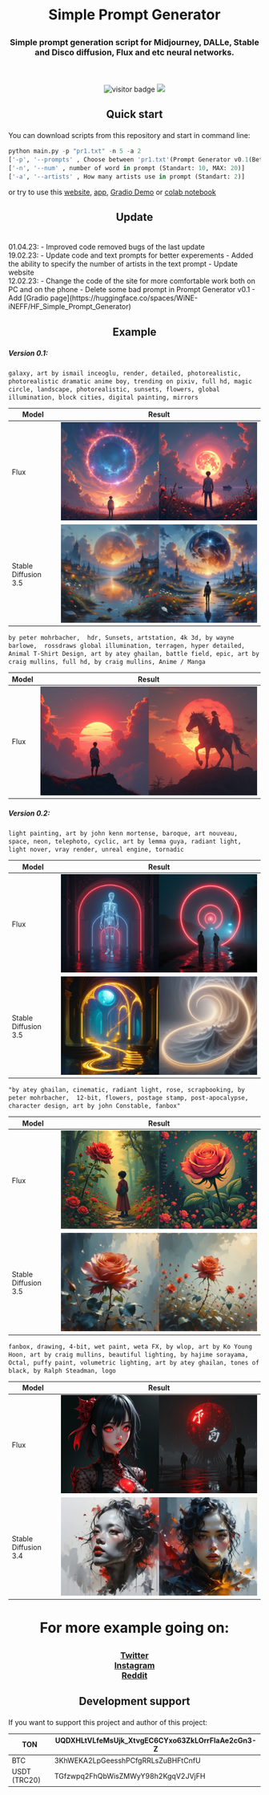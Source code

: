 # <p align="center">Simple Prompt Generator</p>
### <p align="center">Simple prompt generation script for Midjourney, DALLe, Stable and Disco diffusion, Flux and etc neural networks.</p><br>
<div  align="center">
    <img style="display: inline-block, margin-right: 1%;" src='https://visitor-badge.laobi.icu/badge?page_id=WiNE-iNEFF.Simple_Prompt_Generator&left_color=red&right_color=green&left_text=Visitors' alt='visitor badge'>
    <!img style="display: inline-block;" src='https://visitor-badge.glitch.me/badge?page_id=WiNE-iNEFF_HF_Simple_Prompt_Generator&left_text=HuggingFaceVisitors' alt='visitor badge'>
    <img src="https://img.shields.io/github/downloads/WiNE-iNEFF/Simple_Prompt_Generator/total">
</div>  

## <p align="center">Quick start</p>

You can download scripts from this repository and start in command line:
```python
python main.py -p "pr1.txt" -n 5 -a 2
['-p', '--prompts' , Choose between 'pr1.txt'(Prompt Generator v0.1(Better quality)) or 'pr2.txt'(Prompt Generator v0.2(More tags)))]
['-n', '--num' , number of word in prompt (Standart: 10, MAX: 20)]
['-a', '--artists' , How many artists use in prompt (Standart: 2)]
```
or try to use this <a href="https://wine-ineff.github.io/Simple_Prompt_Generator/" target="_blank">website</a>, <a href="https://github.com/WiNE-iNEFF/Simple_Prompt_Generator/releases" target="_blank">app</a>, <a href="https://huggingface.co/spaces/WiNE-iNEFF/HF_Simple_Prompt_Generator" target="_blank">Gradio Demo</a> or <a href="https://github.com/WiNE-iNEFF/Stable_Diffusion_colab" target="_blank">colab notebook</a>

## <p align="center">Update</p>

<br>
01.04.23:
- Improved code removed bugs of the last update <br>
19.02.23:
- Update code and text prompts for better experements
- Added the ability to specify the number of artists in the text prompt
- Update website <br>
12.02.23:
- Change the code of the site for more comfortable work both on PC and on the phone
- Delete some bad prompt in Prompt Generator v0.1
- Add [Gradio page](https://huggingface.co/spaces/WiNE-iNEFF/HF_Simple_Prompt_Generator)

## <p align="center">Example</p>

##### Version 0.1:
```
galaxy, art by ismail inceoglu, render, detailed, photorealistic, photorealistic dramatic anime boy, trending on pixiv, full hd, magic circle, landscape, photorealistic, sunsets, flowers, global illumination, block cities, digital painting, mirrors
```

| Model                | Result             |
| -------------------- | ------------------ |
| Flux                 | ![](img/flux3.png) |
| Stable Diffusion 3.5 | ![](img/sd3.png)   |
```
by peter mohrbacher,  hdr, Sunsets, artstation, 4k 3d, by wayne barlowe,  rossdraws global illumination, terragen, hyper detailed, Animal T-Shirt Design, art by atey ghailan, battle field, epic, art by craig mullins, full hd, by craig mullins, Anime / Manga
```

| Model | Result             |
| ----- | ------------------ |
| Flux  | ![](img/flux5.png) |

##### Version 0.2:
```
light painting, art by john kenn mortense, baroque, art nouveau, space, neon, telephoto, cyclic, art by lemma guya, radiant light, light nover, vray render, unreal engine, tornadic
```

| Model                | Result             |
| -------------------- | ------------------ |
| Flux                 | ![](img/flux1.png) |
| Stable Diffusion 3.5 | ![](img/sd1.png)   |
```
"by atey ghailan, cinematic, radiant light, rose, scrapbooking, by peter mohrbacher,  12-bit, flowers, postage stamp, post-apocalypse, character design, art by john Constable, fanbox"
```

| Model                | Result             |
| -------------------- | ------------------ |
| Flux                 | ![](img/flux2.png) |
| Stable Diffusion 3.5 | ![](img/sd2.png)   |
```
fanbox, drawing, 4-bit, wet paint, weta FX, by wlop, art by Ko Young Hoon, art by craig mullins, beautiful lighting, by hajime sorayama,  Octal, puffy paint, volumetric lighting, art by atey ghailan, tones of black, by Ralph Steadman, logo
```

| Model                | Result             |
| -------------------- | ------------------ |
| Flux                 | ![](img/flux4.png) |
| Stable Diffusion 3.4 | ![](img/sd4.png)   |

# <p align="center">For more example going on:</p>
<h3 align="center">
	<a href="https://twitter.com/wine_ineff" target='_blank'>Twitter</a><br>
	<a href="https://www.instagram.com/wine_ineff" target='_blank'>Instagram</a><br>
	<a href="https://www.reddit.com/user/WiNE-iNEFF" target='_blank'>Reddit</a>
</h3>

## <p align="center">Development support</p>
If you want to support this project and author of this project:

| TON          | UQDXHLtVLfeMsUjk_XtvgEC6CYxo63ZkLOrrFlaAe2cGn3-Z |
| ------------ | ------------------------------------------------ |
| BTC          | 3KhWEKA2LpGeesshPCfgRRLsZuBHFtCnfU               |
| USDT (TRC20) | TGfzwpq2FhQbWisZMWyY98h2KgqV2JVjFH               |


